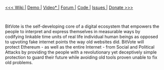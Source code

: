 <a href="http://arkbg1.github.io/BitVote/"><<< Wiki |</a>
<a href="http://arkbg1.github.io/BitVote/"> Demo |</a>
<a href="https://www.youtube.com/watch?v=i5QVMIzR_kE">Video* |</a>
<a href="http://forum.ethereum.org/discussion/941/bitvote-protecting-ethereum-from-social-attacks">Forum |</a>
<a href="https://github.com/arkbg1/BitVote/wiki/*A*-plan">Code |</a>
<a href="https://github.com/arkbg1/BitVote/issues">Issues |</a>
<a href="https://coinbase.com/inline_payments/90b8f98e7b332be4bc3f9f51fb4c8991"> Donate >>></a>

<br />

BitVote is the self-developing core of a digital ecosystem that empowers the people to interpret and express themselves in measurable ways by codifying linkable time units of real life individual human beings as opposed to upvoting fake internet points the way old websites did. BitVote will protect Ethereum - as well as the entire Internet - from Social and Political Attacks by providing the people with a revolutionary yet deceptively simple protection to guard their future while avoiding old tools proven unable to fix old problems.
